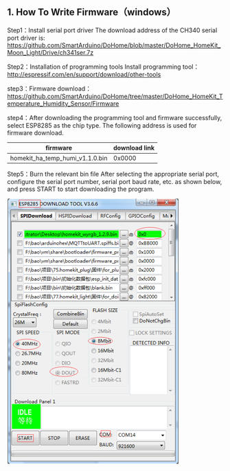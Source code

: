 ## 1. How To Write Firmware（windows）
Step1：Install serial port driver
The download address of the CH340 serial port driver is: https://github.com/SmartArduino/DoHome/blob/master/DoHome_HomeKit_Moon_Light/Drive/ch341ser.7z

Step2：Installation of programming tools
Install programming tool：
http://espressif.com/en/support/download/other-tools

step3：Firmware download：
https://github.com/SmartArduino/DoHome/tree/master/DoHome_HomeKit_Temperature_Humidity_Sensor/Firmware

step4：After downloading the programming tool and firmware successfully, select ESP8285 as the chip type. The following address is used for firmware download.

|firmware                        |download link       |
|-------------------------------|---------------------|
|homekit_ha_temp_humi_v1.1.0.bin| 0x0000              |


Step5：Burn the relevant bin file After selecting the appropriate serial port, configure the serial port number, serial port baud rate, etc. as shown below, and press START to start downloading the program.

<img src="../README_IMAGE/3.png" width="400" />
